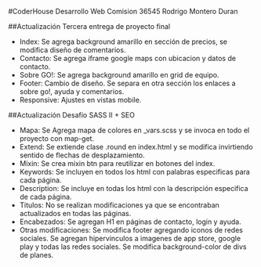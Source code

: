 #CoderHouse Desarrollo Web Comision 36545 Rodrigo Montero Duran

##Actualización Tercera entrega de proyecto final

- Index: Se agrega background amarillo en sección de precios, se modifica diseño de comentarios.
- Contacto: Se agrega iframe google maps con ubicacion y datos de contacto.
- Sobre GO!: Se agrega background amarillo en grid de equipo.
- Footer: Cambio de diseño. Se separa en otra sección los enlaces a sobre go!, ayuda y comentarios.
- Responsive: Ajustes en vistas mobile.

##Actualización Desafío SASS II + SEO

- Mapa: Se Agrega mapa de colores en _vars.scss y se invoca en todo el proyecto con map-get.
- Extend: Se extiende clase .round en index.html y se modifica invirtiendo sentido de flechas de desplazamiento.
- Mixin: Se crea mixin btn para reutilizar en botones del index.
- Keywords: Se incluyen en todos los html con palabras especificas para cada página.
- Description: Se incluye en todas los html con la descripción especifica de cada página.
- Titulos: No se realizan modificaciones ya que se encontraban actualizados en todas las páginas.
- Encabezados: Se agregan H1 en páginas de contacto, login y ayuda.
- Otras modificaciones: Se modifica footer agregando iconos de redes sociales. Se agregan hipervinculos a imagenes de app store, google play y todas las redes sociales. Se modifica background-color de divs de planes.